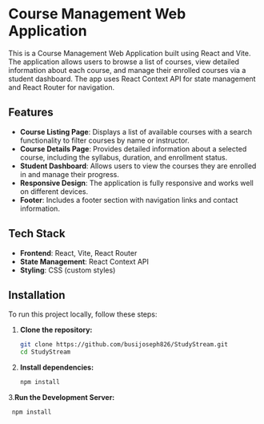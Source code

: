 # Course Management Web Application

This is a Course Management Web Application built using React and Vite. The application allows users to browse a list of courses, view detailed information about each course, and manage their enrolled courses via a student dashboard. The app uses React Context API for state management and React Router for navigation.

## Features

- **Course Listing Page**: Displays a list of available courses with a search functionality to filter courses by name or instructor.
- **Course Details Page**: Provides detailed information about a selected course, including the syllabus, duration, and enrollment status.
- **Student Dashboard**: Allows users to view the courses they are enrolled in and manage their progress.
- **Responsive Design**: The application is fully responsive and works well on different devices.
- **Footer**: Includes a footer section with navigation links and contact information.

## Tech Stack

- **Frontend**: React, Vite, React Router
- **State Management**: React Context API
- **Styling**: CSS (custom styles)

## Installation

To run this project locally, follow these steps:

1. **Clone the repository:**

   ```bash
   git clone https://github.com/busijoseph826/StudyStream.git
   cd StudyStream

2. **Install dependencies:**
    ```bash
    npm install
    
3.**Run the Development Server:**
   ```bash
    npm install
